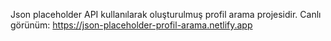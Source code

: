 Json placeholder API kullanılarak oluşturulmuş profil arama projesidir.
Canlı görünüm: https://json-placeholder-profil-arama.netlify.app
